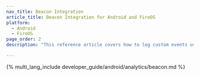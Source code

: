 ```yaml
---
nav_title: Beacon Integration
article_title: Beacon Integration for Android and FireOS
platform: 
  - Android
  - FireOS
page_order: 2
description: "This reference article covers how to log custom events using Gimbal Beacons for Android or FireOS."

---
```


{% multi_lang_include developer_guide/android/analytics/beacon.md %}
